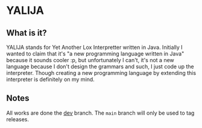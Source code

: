 # YALIJA

## What is it?
YALIJA stands for Yet Another Lox Interpretter written in Java. Initially I wanted to claim that it's "a new programming language written in Java" because it sounds cooler :p, but unfortunately I can't, it's not a new language because I don't design the grammars and such, I just code up the interpreter.
Though creating a new programming language by extending this interpreter is definitely on my mind.

## Notes
All works are done the [dev](https://github.com/danilhendrasr/yalija/tree/dev) branch. The `main` branch will only be used to tag releases.
